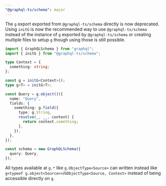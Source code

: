 ```yaml
---
"@graphql-ts/schema": major
---
```


The `g` export exported from `@graphql-ts/schema` directly is now deprecated. Using `initG` is now the recommended way to use `@graphql-ts/schema` instead of the instance of `g` exported by `@graphql-ts/schema` or creating multiple files to setup `g` though using those is still possible.

```ts
import { GraphQLSchema } from "graphql";
import { initG } from "@graphql-ts/schema";

type Context = {
  something: string;
};

const g = initG<Context>();
type g<T> = initG<T>;

const Query = g.object()({
  name: "Query",
  fields: {
    something: g.field({
      type: g.String,
      resolve(_, __, context) {
        return context.something;
      },
    }),
  },
});

const schema = new GraphQLSchema({
  query: Query,
});
```

All types available at `g.*` like `g.ObjectType<Source>` can written instead like `g<typeof g.object<Source>>`/`GObjectType<Source, Context>` instead of being accessible directly on `g`.
